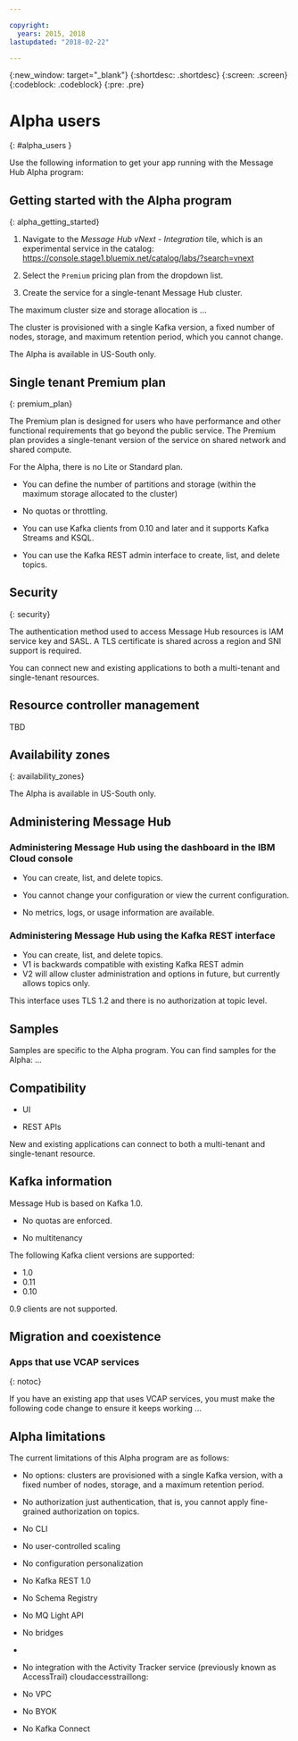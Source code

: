 ```yaml
---

copyright:
  years: 2015, 2018
lastupdated: "2018-02-22"

---
```


{:new_window: target="_blank"}
{:shortdesc: .shortdesc}
{:screen: .screen}
{:codeblock: .codeblock}
{:pre: .pre}

<!-- Notes from chat with Charlie 

Different plan for provisioning

Quality of service from each plan

Life of a user through cycle - APIs, feature sets

-->

# Alpha users
{: #alpha_users }

Use  the following information to get your app running with the Message Hub Alpha program:


## Getting started with the Alpha program
{: alpha_getting_started}

1. Navigate to the *Message Hub vNext - Integration* tile, which is an experimental service in the catalog: https://console.stage1.bluemix.net/catalog/labs/?search=vnext

2. Select the ```Premium``` pricing plan from the dropdown list. 

3. Create the service for a single-tenant Message Hub cluster.

The maximum cluster size and storage allocation is ...

The cluster is provisioned with a single Kafka version, a fixed number of nodes, storage, and maximum retention period, which you cannot change.

The Alpha is available in US-South only.



## Single tenant Premium plan
{: premium_plan}

The Premium plan is designed for users who have performance and other functional requirements that go beyond the public service. The Premium plan provides a single-tenant version of the service on shared network and shared compute.

For the Alpha, there is no Lite or Standard plan.
	
* You can define the number of partitions and storage (within the maximum storage allocated to the cluster)

* No quotas or throttling.

* You can use Kafka clients from 0.10 and later and it supports Kafka Streams and KSQL.

* You can use the Kafka REST admin interface to create, list, and delete topics.


## Security
{: security}

The authentication method used to access Message Hub resources is IAM service key and SASL. A TLS certificate is shared across a region and SNI support is required.

You can connect new and existing applications to both a multi-tenant and single-tenant resources.

## Resource controller management

TBD

## Availability zones
{: availability_zones}

The Alpha is available in US-South only.


## Administering Message Hub

### Administering Message Hub using the dashboard in the IBM Cloud console

* You can create, list, and delete topics.

* You cannot change your configuration or view the current configuration.

* No metrics, logs, or usage information are available.


### Administering Message Hub using the Kafka REST interface

* You can create, list, and delete topics.
* V1 is backwards compatible with existing Kafka REST admin
* V2 will allow cluster administration and options in future, but currently allows topics only.

This interface uses TLS 1.2 and there is no authorization at topic level.


## Samples

Samples are specific to the Alpha program. You can find samples for the Alpha: ...

## Compatibility

* UI

* REST APIs

New and existing applications can connect to both a multi-tenant and single-tenant resource. 


## Kafka information

Message Hub is based on Kafka 1.0.

* No quotas are enforced.

* No multitenancy 

The following Kafka client versions are supported:

* 1.0
* 0.11
* 0.10 

0.9 clients are not supported.



## Migration and coexistence

### Apps that use VCAP services
{: notoc}

If you have an existing app that uses VCAP services, you  must make the following code change to ensure it keeps working ...


## Alpha limitations

The current limitations of this Alpha program are as follows:

- No options: clusters are provisioned with a single Kafka version, with a fixed number of nodes, storage, and a maximum retention period.

- No authorization just authentication, that is, you cannot apply fine-grained authorization on topics.

- No CLI

- No user-controlled scaling

- No configuration personalization

- No Kafka REST 1.0

- No Schema Registry 

- No MQ Light API

- No bridges
-
- No integration with the Activity Tracker service (previously known as AccessTrail)  cloudaccesstraillong:

- No VPC

- No BYOK

- No Kafka Connect






